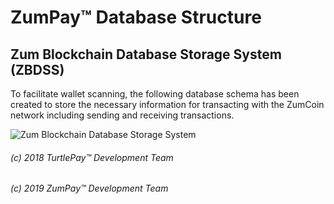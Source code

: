 # ZumPay™ Database Structure

## Zum Blockchain Database Storage System (ZBDSS)

To facilitate wallet scanning, the following database schema has been created to store the necessary information for transacting with the ZumCoin network including sending and receiving transactions.

![Zum Blockchain Database Storage System](https://i.imgur.com/vM1xlpJ.png)

###### (c) 2018 TurtlePay™ Development Team
###### (c) 2019 ZumPay™ Development Team
